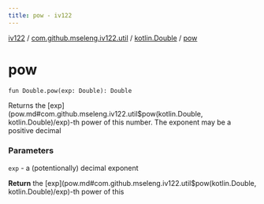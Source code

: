```yaml
---
title: pow - iv122
---
```


[iv122](../../index.md) / [com.github.mseleng.iv122.util](../index.md) / [kotlin.Double](index.md) / [pow](.)

# pow

`fun Double.pow(exp: Double): Double`

Returns the [exp](pow.md#com.github.mseleng.iv122.util$pow(kotlin.Double, kotlin.Double)/exp)-th power of this number. The exponent may be a positive decimal

### Parameters

`exp` - a (potentionally) decimal exponent

**Return**
the [exp](pow.md#com.github.mseleng.iv122.util$pow(kotlin.Double, kotlin.Double)/exp)-th power of this

